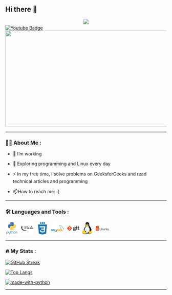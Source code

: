 ## Hi there 👋
<div id="header" align="center">
  <img src="https://i.giphy.com/media/v1.Y2lkPTc5MGI3NjExOG5laWJjY3M2YzRtaXM1Y254cWVjemU1eG1pbzkybXNwM21zYXN0cCZlcD12MV9pbnRlcm5hbF9naWZfYnlfaWQmY3Q9cw/eg4q8ka6zQuQ2qgKwe/giphy.gif" width="100"/>
</div>

<div id="badges">
  <a href="https://youtube.com">
    <img src="https://img.shields.io/badge/YouTube-red?style=for-the-badge&logo=youtube&logoColor=white" alt="Youtube Badge"/>
  </a>
</div>

<div align="center">
  <img src="https://i.giphy.com/media/v1.Y2lkPTc5MGI3NjExOWhnOGIydnB5MTlvY2hxdnU5djN6ZnJ1ZHR3ZGR2dzA3aXVvNGJjMiZlcD12MV9pbnRlcm5hbF9naWZfYnlfaWQmY3Q9Zw/3o72F7RrTPW6jymXew/giphy.gif" width="600" height="300"/>
</div>

---

### :man_technologist: About Me :
- :telescope: I’m working

- :seedling: Exploring programming and Linux every day

- :zap: In my free time, I solve problems on GeeksforGeeks and read technical articles and programming

- :mailbox:How to reach me: :(

---

### :hammer_and_wrench: Languages and Tools :
<div>
  <img src="https://github.com/devicons/devicon/blob/master/icons/python/python-original-wordmark.svg"  title="CSS3" alt="CSS" width="40" height="40"/>&nbsp;
  <img src="https://github.com/devicons/devicon/blob/master/icons/flask/flask-original-wordmark.svg"  title="CSS3" alt="CSS" width="40" height="40"/>&nbsp;
  <img src="https://github.com/devicons/devicon/blob/master/icons/css3/css3-plain-wordmark.svg"  title="CSS3" alt="CSS" width="40" height="40"/>&nbsp;
  <img src="https://github.com/devicons/devicon/blob/master/icons/mysql/mysql-original-wordmark.svg" title="MySQL"  alt="MySQL" width="40" height="40"/>&nbsp;
  <img src="https://github.com/devicons/devicon/blob/master/icons/git/git-original-wordmark.svg" title="Git" **alt="Git" width="40" height="40"/>
  <img src="https://github.com/devicons/devicon/blob/master/icons/linux/linux-original.svg"  title="CSS3" alt="CSS" width="40" height="40"/>&nbsp;
  <img src="https://github.com/devicons/devicon/blob/master/icons/ubuntu/ubuntu-original-wordmark.svg"  title="CSS3" alt="CSS" width="40" height="40"/>&nbsp;
</div>

---

### :fire: My Stats :
[![GitHub Streak](https://streak-stats.demolab.com?user=Welzewool&theme=dark)](https://git.io/streak-stats)

[![Top Langs](https://github-readme-stats.vercel.app/api/top-langs/?username=Welzewool&layout=compact&theme=vision-friendly-dark)](https://github.com/anuraghazra/github-readme-stats)

[![made-with-python](https://img.shields.io/badge/Made%20with-Python-1f425f.svg)](https://www.python.org/)

---





